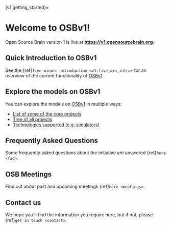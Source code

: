 (v1:getting_started)=
# Welcome to OSBv1!

Open Source Brain version 1 is live at **https://v1.opensourcebrain.org**.

## Quick Introduction to OSBv1

See the {ref}`five minute introduction <v1:five_min_intro>` for an overview of the current functionality of [OSBv1](https://v1.opensourcebrain.org).

## Explore the models on OSBv1

You can explore the models on [OSBv1](https://v1.opensourcebrain.org) in multiple ways:

- [List of some of the core projects](http://v1.opensourcebrain.org/projects)
- [Tree of all projects](http://v1.opensourcebrain.org/projects#cells)
- [Technologies supported (e.g. simulators)](http://v1.opensourcebrain.org/projects#technology)

## Frequently Asked Questions

Some frequently asked questions about the initiative are answered {ref}`here <faq>`.


## OSB Meetings

Find out about past and upcoming meetings {ref}`here <meetings>`.


## Contact us

We hope you'll find the information you require here, but if not, please {ref}`get in touch <contact>`.
